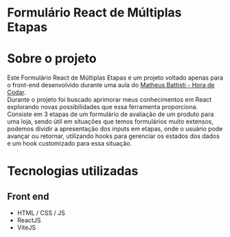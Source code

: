 # Formulário React de Múltiplas Etapas

# Sobre o projeto
Este Formulário React de Múltiplas Etapas é um projeto voltado apenas para o front-end desenvolvido durante uma aula do  [Matheus Battisti - Hora de Codar](https://www.youtube.com/@MatheusBattisti "Canal do Matheus Battisti").  
Durante o projeto foi buscado aprimorar meus conhecimentos em React explorando novas possibilidades que essa ferramenta proporciona.
Consiste em 3 etapas de um formulário de avaliação de um produto para uma loja, sendo útil em situações que temos formulários muito extensos, podemos dividir a apresentação dos inputs em etapas, onde o usuário pode avançar ou retornar, utilizando hooks para gerenciar os estados dos dados e um hook customizado para essa situação.

# Tecnologias utilizadas
## Front end
- HTML / CSS / JS  
- ReactJS
- ViteJS
